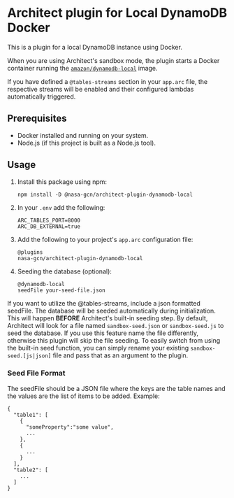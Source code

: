 # Architect plugin for Local DynamoDB Docker

This is a plugin for a local DynamoDB instance using Docker.

When you are using Architect's sandbox mode, the plugin starts a Docker container running the [`amazon/dynamodb-local`](https://hub.docker.com/r/amazon/dynamodb-local) image.

If you have defined a `@tables-streams` section in your `app.arc` file, the respective streams will be enabled and their configured lambdas automatically triggered.

## Prerequisites

- Docker installed and running on your system.
- Node.js (if this project is built as a Node.js tool).

## Usage

1. Install this package using npm:

   ```
   npm install -D @nasa-gcn/architect-plugin-dynamodb-local
   ```

2. In your `.env` add the following:

   ```
   ARC_TABLES_PORT=8000
   ARC_DB_EXTERNAL=true
   ```

3. Add the following to your project's `app.arc` configuration file:

   ```
   @plugins
   nasa-gcn/architect-plugin-dynamodb-local
   ```

4. Seeding the database (optional):

   ```
   @dynamodb-local
   seedFile your-seed-file.json
   ```

If you want to utilize the @tables-streams, include a json formatted seedFile. The database will be seeded automatically during initialization. This will happen **BEFORE** Architect's built-in seeding step. By default, Architect will look for a file named `sandbox-seed.json` or `sandbox-seed.js` to seed the database. If you use this feature name the file differently, otherwise this plugin will skip the file seeding. To easily switch from using the built-in seed function, you can simply rename your existing `sandbox-seed.[js|json]` file and pass that as an argument to the plugin.

### Seed File Format

The seedFile should be a JSON file where the keys are the table names and the values are the list of items to be added. Example:

```
{
  "table1": [
    {
      "someProperty":"some value",
      ...
    },
    {
      ...
    }
  ],
  "table2": [
    ...
  ]
}
```

